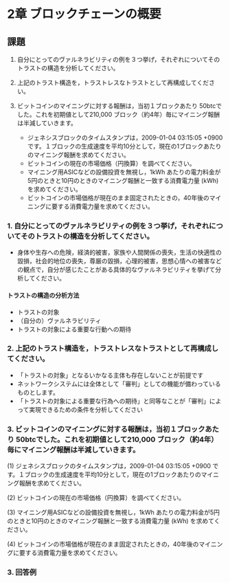 # 2章 ブロックチェーンの概要

## 課題

1. 自分にとってのヴァルネラビリティの例を３つ挙げ，それぞれについてそのトラストの構造を分析してください。
1. 上記のトラスト構造を，トラストレスなトラストとして再構成してください。
1. ビットコインのマイニングに対する報酬は，当初１ブロックあたり 50btcでした。これを初期値として210,000 ブロック（約4年）毎にマイニング報酬は半減していきます。

	* ジェネシスブロックのタイムスタンプは，2009-01-04 03:15:05 +0900 です。１ブロックの生成速度を平均10分として，現在の1ブロックあたりのマイニング報酬を求めてください。
	* ビットコインの現在の市場価格（円換算）を調べてください。
	* マイニング用ASICなどの設備投資を無視し，1kWh あたりの電力料金が5円のときと10円のときのマイニング報酬と一致する消費電力量 (kWh) を求めてください。
	* ビットコインの市場価格が現在のまま固定されたときの，40年後のマイニングに要する消費電力量を求めてください。


### 1. 自分にとってのヴァルネラビリティの例を３つ挙げ，それぞれについてそのトラストの構造を分析してください。

* 身体や生存への危険，経済的被害，家族や人間関係の喪失，生活の快適性の毀損，社会的地位の喪失，尊厳の毀損，心理的被害，思想心情への被害などの観点で，自分が感じたことがある具体的なヴァルネラビリティを挙げて分析してください。

#### トラストの構造の分析方法

* トラストの対象
* （自分の）ヴァルネラビリティ
* トラストの対象による重要な行動への期待

### 2. 上記のトラスト構造を，トラストレスなトラストとして再構成してください。

* 「トラストの対象」となるいかなる主体も存在しないことが前提です
* ネットワークシステムには全体として「審判」としての機能が備わっているものとします。
* 「トラストの対象による重要な行為への期待」と同等なことが「審判」によって実現できるための条件を分析してください

### 3. ビットコインのマイニングに対する報酬は，当初１ブロックあたり 50btcでした。これを初期値として210,000 ブロック（約4年）毎にマイニング報酬は半減していきます。

(1)  ジェネシスブロックのタイムスタンプは，2009-01-04 03:15:05 +0900 です。１ブロックの生成速度を平均10分として，現在の1ブロックあたりのマイニング報酬を求めてください。

(2) ビットコインの現在の市場価格（円換算）を調べてください。

(3) マイニング用ASICなどの設備投資を無視し，1kWh あたりの電力料金が5円のときと10円のときのマイニング報酬と一致する消費電力量 (kWh) を求めてください。

(4) ビットコインの市場価格が現在のまま固定されたときの，40年後のマイニングに要する消費電力量を求めてください。
	
### 3. 回答例

